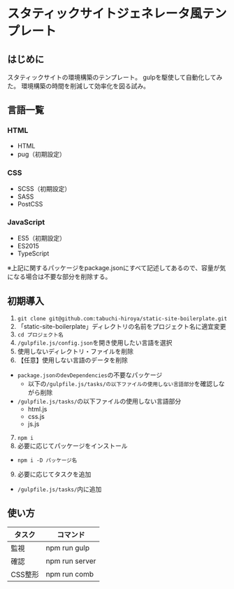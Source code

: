 # スタティックサイトジェネレータ風テンプレート


## はじめに

スタティックサイトの環境構築のテンプレート。
gulpを駆使して自動化してみた。
環境構築の時間を削減して効率化を図る試み。

## 言語一覧

### HTML
  * HTML
  * pug（初期設定）

### CSS
  * SCSS（初期設定）
  * SASS
  * PostCSS

### JavaScript
  * ES5（初期設定）
  * ES2015
  * TypeScript

※上記に関するパッケージをpackage.jsonにすべて記述してあるので、容量が気になる場合は不要な部分を削除する。


## 初期導入
1. `git clone git@github.com:tabuchi-hiroya/static-site-boilerplate.git`
2. 「static-site-boilerplate」ディレクトリの名前をプロジェクト名に適宜変更
3. `cd プロジェクト名`
4. `/gulpfile.js/config.json`を開き使用したい言語を選択
5. 使用しないディレクトリ・ファイルを削除
6. 【任意】使用しない言語のデータを削除
  * `package.jsonのdevDependencies`の不要なパッケージ
    * 以下の`/gulpfile.js/tasks/の以下ファイルの使用しない言語部分`を確認しながら削除
  * `/gulpfile.js/tasks/`の以下ファイルの使用しない言語部分
    * html.js
    * css.js
    * js.js
7. `npm i`
8. 必要に応じてパッケージをインストール
  * `npm i -D パッケージ名`
9. 必要に応じてタスクを追加
  * `/gulpfile.js/tasks/`内に追加


## 使い方

| タスク  | コマンド        |
| ------- | -------------- |
| 監視    | npm run gulp   |
| 確認    | npm run server |
| CSS整形 | npm run comb   |
